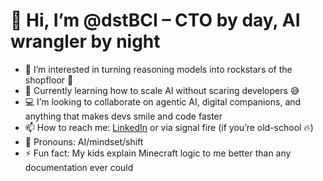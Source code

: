 # 👋 Hi, I’m @dstBCI – CTO by day, AI wrangler by night

- 👀 I’m interested in turning reasoning models into rockstars of the shopfloor 🚀
- 🌱 Currently learning how to scale AI without scaring developers 😅
- 💻 I’m looking to collaborate on agentic AI, digital companions, and anything that makes devs smile and code faster
- 📫 How to reach me: [LinkedIn](https://www.linkedin.com/in/daniel-seiler-thull-7466b8191/J) or via signal fire (if you’re old-school 🔥)
- 🧠 Pronouns: AI/mindset/shift
- ⚡ Fun fact: My kids explain Minecraft logic to me better than any documentation ever could


<!---
dstBCI/dstBCI is a ✨ special ✨ repository because its `README.md` (this file) appears on your GitHub profile.
You can click the Preview link to take a look at your changes.
--->
